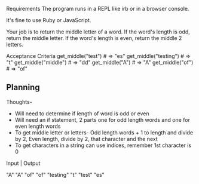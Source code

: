 Requirements
The program runs in a REPL like irb or in a browser console.

It's fine to use Ruby or JavaScript.

Your job is to return the middle letter of a word. If the word's length is odd, return the middle letter. If the word's length is even, return the middle 2 letters.

Acceptance Criteria
get_middle("test") # => "es"
get_middle("testing") # => "t"
get_middle("middle") # => "dd"
get_middle("A") # => "A"
get_middle("of") # => "of"

## Planning

Thoughts-

- Will need to determine if length of word is odd or even
- Will need an if statement, 2 parts one for odd length words and one for even length words
- To get middle letter or letters- Odd length words + 1 to length and divide by 2, Even length, divide by 2, that character and the next
- To get characters in a string can use indices, remember 1st character is 0

Input | Output

"A" "A"
"of" "of"
"testing" "t"
"test" "es"
